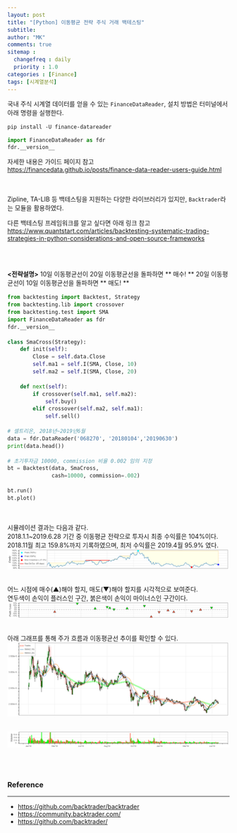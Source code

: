 ```yaml
---
layout: post
title: "[Python] 이동평균 전략 주식 거래 백테스팅"
subtitle:
author: "MK"
comments: true
sitemap :
  changefreq : daily
  priority : 1.0
categories : [Finance]
tags: [시계열분석]
---
```




국내 주식 시계열 데이터를 얻을 수 있는 `FinanceDataReader`, 설치 방법은 터미널에서 아래 명령을 실행한다.

```
pip install -U finance-datareader
```

```python
import FinanceDataReader as fdr
fdr.__version__
```


자세한 내용은 가이드 페이지 참고<br>
https://financedata.github.io/posts/finance-data-reader-users-guide.html


<br><br>
Zipline, TA-LIB 등 백테스팅을 지원하는 다양한 라이브러리가 있지만,
`Backtrader`라는 모듈을 활용하였다.


다른 백테스팅 프레임워크를 알고 싶다면 아래 링크 참고<br>
https://www.quantstart.com/articles/backtesting-systematic-trading-strategies-in-python-considerations-and-open-source-frameworks

<br><br>

**<전략설명>**
10일 이동평균선이 20일 이동평균선을 돌파하면 ** 매수! **
20일 이동평균선이 10일 이동평균선을 돌파하면 ** 매도! **

```python
from backtesting import Backtest, Strategy
from backtesting.lib import crossover
from backtesting.test import SMA
import FinanceDataReader as fdr
fdr.__version__

class SmaCross(Strategy):
    def init(self):
        Close = self.data.Close
        self.ma1 = self.I(SMA, Close, 10)
        self.ma2 = self.I(SMA, Close, 20)

    def next(self):
        if crossover(self.ma1, self.ma2):
            self.buy()
        elif crossover(self.ma2, self.ma1):
            self.sell()

# 셀트리온, 2018년~2019년6월
data = fdr.DataReader('068270', '20180104','20190630')
print(data.head())

# 초기투자금 10000, commission 비율 0.002 임의 지정
bt = Backtest(data, SmaCross,
              cash=10000, commission=.002)

bt.run()
bt.plot()
```

<br><br>
시뮬레이션 결과는 다음과 같다.<br>
2018.1.1~2019.6.28 기간 중 이동평균 전략으로 투자시 최종 수익률은 104%이다.<br>
2018.11월 최고 159.8%까지 기록하였으며, 최저 수익률은 2019.4월 95.9% 였다.<br>
![img_area](/img/posting/2019-07-18-001-1.PNG)<br><br>

어느 시점에 매수(▲)해야 할지, 매도(▼)해야 할지를 시각적으로 보여준다.<br>
연두색이 손익이 플러스인 구간, 붉은색이 손익이 마이너스인 구간이다.<br>
![img_area](/img/posting/2019-07-18-001-2.PNG)<br><br>

아래 그래프를 통해 주가 흐름과 이동평균선 추이를 확인할 수 있다.<br>
![img_area](/img/posting/2019-07-18-001-3.PNG)<br><br>

![img_area](/img/posting/2019-07-18-001-4.PNG)<br>



<br><br>
### **Reference**
---
- <https://github.com/backtrader/backtrader>
- <https://community.backtrader.com/>
- <https://github.com/backtrader/>

